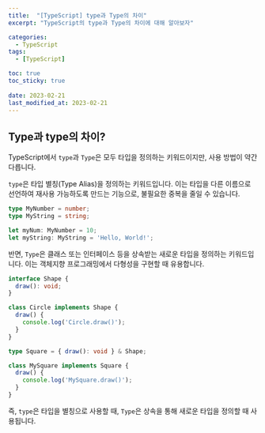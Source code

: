 ```yaml
---
title:  "[TypeScript] type과 Type의 차이"
excerpt: "TypeScript의 type과 Type의 차이에 대해 알아보자"

categories:
  - TypeScript
tags:
  - [TypeScript]

toc: true
toc_sticky: true
 
date: 2023-02-21
last_modified_at: 2023-02-21
---
```

## Type과 type의 차이?
TypeScript에서 `type`과 `Type`은 모두 타입을 정의하는 키워드이지만, 사용 방법이 약간 다릅니다.

`type`은 타입 별칭(Type Alias)을 정의하는 키워드입니다. 이는 타입을 다른 이름으로 선언하여 재사용 가능하도록 만드는 기능으로, 불필요한 중복을 줄일 수 있습니다.

```typescript
type MyNumber = number;
type MyString = string;

let myNum: MyNumber = 10;
let myString: MyString = 'Hello, World!';
```

반면, `Type`은 클래스 또는 인터페이스 등을 상속받는 새로운 타입을 정의하는 키워드입니다. 이는 객체지향 프로그래밍에서 다형성을 구현할 때 유용합니다.

```typescript
interface Shape {
  draw(): void;
}

class Circle implements Shape {
  draw() {
    console.log('Circle.draw()');
  }
}

type Square = { draw(): void } & Shape;

class MySquare implements Square {
  draw() {
    console.log('MySquare.draw()');
  }
}
```
즉, `type`은 타입을 별칭으로 사용할 때, `Type`은 상속을 통해 새로운 타입을 정의할 때 사용됩니다.